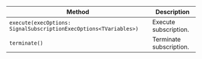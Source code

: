 | Method | Description |
| --- | --- |
| `execute(execOptions: SignalSubscriptionExecOptions<TVariables>)` | Execute subscription. |
| `terminate()` | Terminate subscription. |

